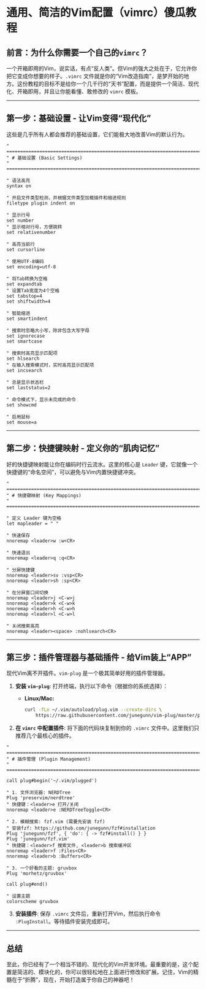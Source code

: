 # 通用、简洁的Vim配置（vimrc）傻瓜教程

## 前言：为什么你需要一个自己的`vimrc`？

一个开箱即用的Vim，说实话，有点“反人类”。但Vim的强大之处在于，它允许你把它变成你想要的样子。`.vimrc` 文件就是你的“Vim改造指南”，是梦开始的地方。这份教程的目标不是给你一个几千行的“天书”配置，而是提供一个简洁、现代化、开箱即用，并且让你能看懂、敢修改的 `vimrc` 模板。

---

## 第一步：基础设置 - 让Vim变得“现代化”

这些是几乎所有人都会推荐的基础设置，它们能极大地改善Vim的默认行为。

```vim
" =============================================================================
" # 基础设置 (Basic Settings)
" =============================================================================

" 语法高亮
syntax on

" 开启文件类型检测，并根据文件类型加载插件和缩进规则
filetype plugin indent on

" 显示行号
set number
" 显示相对行号，方便跳转
set relativenumber

" 高亮当前行
set cursorline

" 使用UTF-8编码
set encoding=utf-8

" 将Tab转换为空格
set expandtab
" 设置Tab宽度为4个空格
set tabstop=4
set shiftwidth=4

" 智能缩进
set smartindent

" 搜索时忽略大小写，除非包含大写字母
set ignorecase
set smartcase

" 搜索时高亮显示匹配项
set hlsearch
" 在输入搜索模式时，实时高亮显示匹配项
set incsearch

" 总是显示状态栏
set laststatus=2

" 命令模式下，显示未完成的命令
set showcmd

" 启用鼠标
set mouse=a
```

---

## 第二步：快捷键映射 - 定义你的“肌肉记忆”

好的快捷键映射能让你在编码时行云流水。这里的核心是 `Leader` 键，它就像一个快捷键的“命名空间”，可以避免与Vim内置快捷键冲突。

```vim
" =============================================================================
" # 快捷键映射 (Key Mappings)
" =============================================================================

" 定义 Leader 键为空格
let mapleader = " "

" 快速保存
nnoremap <leader>w :w<CR>

" 快速退出
nnoremap <leader>q :q<CR>

" 分屏快捷键
nnoremap <leader>sv :vsp<CR>
nnoremap <leader>sh :sp<CR>

" 在分屏窗口间切换
nnoremap <leader>j <C-w>j
nnoremap <leader>k <C-w>k
nnoremap <leader>h <C-w>h
nnoremap <leader>l <C-w>l

" 关闭搜索高亮
nnoremap <leader><space> :nohlsearch<CR>
```

---

## 第三步：插件管理器与基础插件 - 给Vim装上“APP”

现代Vim离不开插件。`vim-plug` 是一个极其简单好用的插件管理器。

1.  **安装 `vim-plug`**:
    打开终端，执行以下命令（根据你的系统选择）：
    - **Linux/Mac:**
      ```bash
      curl -fLo ~/.vim/autoload/plug.vim --create-dirs \
          https://raw.githubusercontent.com/junegunn/vim-plug/master/plug.vim
      ```

2.  **在 `vimrc` 中配置插件**:
    将下面的代码块复制到你的 `.vimrc` 文件中。这里我们只推荐几个最核心的插件。

```vim
" =============================================================================
" # 插件管理 (Plugin Management)
" =============================================================================

call plug#begin('~/.vim/plugged')

" 1. 文件浏览器: NERDTree
Plug 'preservim/nerdtree'
" 快捷键：<leader>e 打开/关闭
nnoremap <leader>e :NERDTreeToggle<CR>

" 2. 模糊搜索: fzf.vim (需要先安装 fzf)
" 安装fzf: https://github.com/junegunn/fzf#installation
Plug 'junegunn/fzf', { 'do': { -> fzf#install() } }
Plug 'junegunn/fzf.vim'
" 快捷键：<leader>f 搜索文件, <leader>b 搜索缓冲区
nnoremap <leader>f :Files<CR>
nnoremap <leader>b :Buffers<CR>

" 3. 一个好看的主题: gruvbox
Plug 'morhetz/gruvbox'

call plug#end()

" 设置主题
colorscheme gruvbox
```

3.  **安装插件**:
    保存 `.vimrc` 文件后，重新打开Vim，然后执行命令 `:PlugInstall`。等待插件安装完成即可。

---

## 总结

至此，你已经有了一个相当不错的、现代化的Vim开发环境。最重要的是，这个配置是简洁的、模块化的，你可以很轻松地在上面进行修改和扩展。记住，Vim的精髓在于“折腾”，现在，开始打造属于你自己的神器吧！